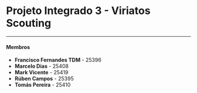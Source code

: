 # Projeto Integrado 3 - Viriatos Scouting

---

#### Membros

- **Francisco Fernandes TDM** - 25396
- **Marcelo Dias** - 25408
- **Mark Vicente** - 25419
- **Rúben Campos** - 25395
- **Tomás Pereira** - 25410
